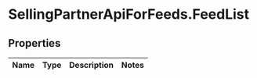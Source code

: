 # SellingPartnerApiForFeeds.FeedList

## Properties
Name | Type | Description | Notes
------------ | ------------- | ------------- | -------------
